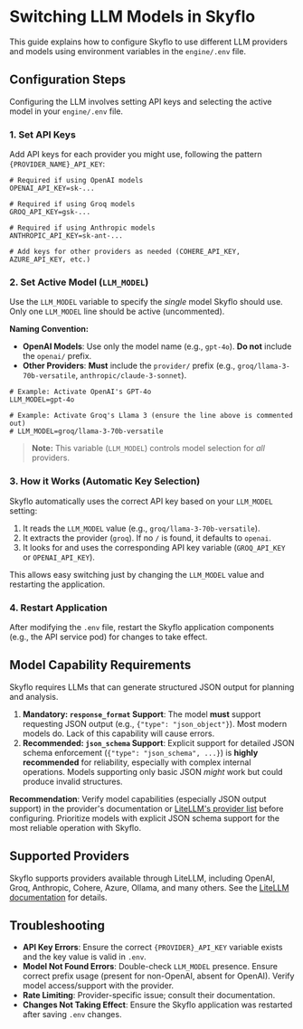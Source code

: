 # Switching LLM Models in Skyflo

This guide explains how to configure Skyflo to use different LLM providers and models using environment variables in the `engine/.env` file.

## Configuration Steps

Configuring the LLM involves setting API keys and selecting the active model in your `engine/.env` file.

### 1. Set API Keys

Add API keys for each provider you might use, following the pattern `{PROVIDER_NAME}_API_KEY`:

```env
# Required if using OpenAI models
OPENAI_API_KEY=sk-...

# Required if using Groq models
GROQ_API_KEY=gsk-...

# Required if using Anthropic models
ANTHROPIC_API_KEY=sk-ant-...

# Add keys for other providers as needed (COHERE_API_KEY, AZURE_API_KEY, etc.)
```

### 2. Set Active Model (`LLM_MODEL`)

Use the `LLM_MODEL` variable to specify the _single_ model Skyflo should use. Only one `LLM_MODEL` line should be active (uncommented).

**Naming Convention:**

- **OpenAI Models**: Use only the model name (e.g., `gpt-4o`). **Do not** include the `openai/` prefix.
- **Other Providers**: **Must** include the `provider/` prefix (e.g., `groq/llama-3-70b-versatile`, `anthropic/claude-3-sonnet`).

```env
# Example: Activate OpenAI's GPT-4o
LLM_MODEL=gpt-4o

# Example: Activate Groq's Llama 3 (ensure the line above is commented out)
# LLM_MODEL=groq/llama-3-70b-versatile
```

> **Note:** This variable (`LLM_MODEL`) controls model selection for _all_ providers.

### 3. How it Works (Automatic Key Selection)

Skyflo automatically uses the correct API key based on your `LLM_MODEL` setting:

1.  It reads the `LLM_MODEL` value (e.g., `groq/llama-3-70b-versatile`).
2.  It extracts the provider (`groq`). If no `/` is found, it defaults to `openai`.
3.  It looks for and uses the corresponding API key variable (`GROQ_API_KEY` or `OPENAI_API_KEY`).

This allows easy switching just by changing the `LLM_MODEL` value and restarting the application.

### 4. Restart Application

After modifying the `.env` file, restart the Skyflo application components (e.g., the API service pod) for changes to take effect.

## Model Capability Requirements

Skyflo requires LLMs that can generate structured JSON output for planning and analysis.

1.  **Mandatory: `response_format` Support**: The model **must** support requesting JSON output (e.g., `{"type": "json_object"}`). Most modern models do. Lack of this capability will cause errors.
2.  **Recommended: `json_schema` Support**: Explicit support for detailed JSON schema enforcement (`{"type": "json_schema", ...}`) is **highly recommended** for reliability, especially with complex internal operations. Models supporting only basic JSON _might_ work but could produce invalid structures.

**Recommendation**: Verify model capabilities (especially JSON output support) in the provider's documentation or [LiteLLM's provider list](https://github.com/BerriAI/litellm/blob/main/model_prices_and_context_window.json) before configuring. Prioritize models with explicit JSON schema support for the most reliable operation with Skyflo.

## Supported Providers

Skyflo supports providers available through LiteLLM, including OpenAI, Groq, Anthropic, Cohere, Azure, Ollama, and many others. See the [LiteLLM documentation](https://litellm.vercel.app/docs/providers) for details.

## Troubleshooting

- **API Key Errors**: Ensure the correct `{PROVIDER}_API_KEY` variable exists and the key value is valid in `.env`.
- **Model Not Found Errors**: Double-check `LLM_MODEL` presence. Ensure correct prefix usage (present for non-OpenAI, absent for OpenAI). Verify model access/support with the provider.
- **Rate Limiting**: Provider-specific issue; consult their documentation.
- **Changes Not Taking Effect**: Ensure the Skyflo application was restarted after saving `.env` changes.
